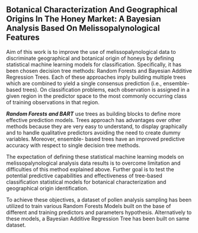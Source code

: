 ## Botanical Characterization And Geographical Origins In The Honey Market: A Bayesian Analysis Based On Melissopalynological Features

Aim of this work is to improve the use of melissopalynological data to discriminate geographical and botanical origin of honeys by defining statistical machine learning models for classification. Specifically, it has been chosen decision tree methods: Random Forests and Bayesian Additive Regression Trees. Each of these approaches imply building multiple trees which are combined to yield a single consensus prediction (i.e., ensemble-based trees). On classification problems, each observation is assigned in a given region in the predictor space to the most commonly occurring class of training observations in that region.

***Random Forests and BART*** use trees as building blocks to define more effective prediction models. Trees approach has advantages over other methods because they are very easy to understand, to display graphically and to handle qualitative predictors avoiding the need to create dummy variables. Moreover, ensemble- based trees have an improved predictive accuracy with respect to single decision tree methods.

The expectation of defining these statistical machine learning models on melissopalynological analysis data results is to overcome limitation and difficulties of this method explained above. Further goal is to test the potential predictive capabilities and effectiveness of tree-based classification statistical models for botanical characterization and geographical origin identification.

To achieve these objectives, a dataset of pollen analysis sampling has been utilized to train various Random Forests Models built on the base of different and training predictors and parameters hypothesis. Alternatively to these models, a Bayesian Additive Regression Tree has been built on same dataset.
